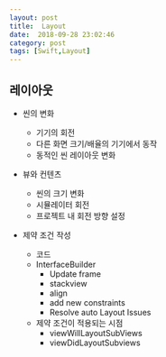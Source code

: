 ```yaml
---
layout: post
title:  Layout
date:  2018-09-28 23:02:46
category: post
tags: [Swift,Layout]
---
```



## 레이아웃

* 씬의 변화
  * 기기의 회전
  * 다른 화면 크기/배율의 기기에서 동작
  * 동적인 씬 레이아웃 변화
* 뷰와 컨텐츠
  * 씬의 크기 변화
  * 시뮬레이터 회전
  * 프로젝트 내 회전 방향 설정





* 제약 조건 작성
  * 코드
  * InterfaceBuilder
    * Update frame
    * stackview
    * align
    * add new constraints
    * Resolve auto Layout Issues
  * 제약 조건이 적용되는 시점
    * viewWillLayoutSubViews
    * viewDidLayoutSubviews





